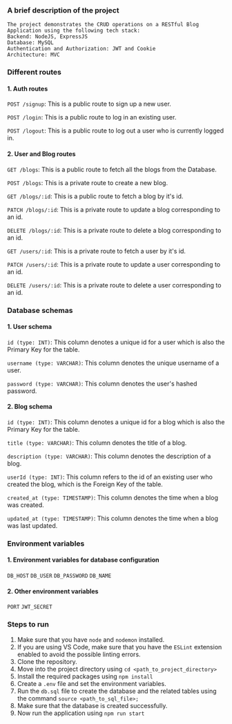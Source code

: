### A brief description of the project

```
The project demonstrates the CRUD operations on a RESTful Blog Application using the following tech stack:
Backend: NodeJS, ExpressJS
Database: MySQL
Authentication and Authorization: JWT and Cookie
Architecture: MVC

```

### Different routes

#### 1. Auth routes
`POST /signup`: This is a public route to sign up a new user.

`POST /login`: This is a public route to log in an existing user.

`POST /logout`: This is a public route to log out a user who is currently logged in.

#### 2. User and Blog routes
`GET /blogs`: This is a public route to fetch all the blogs from the Database.

`POST /blogs`: This is a private route to create a new blog.

`GET /blogs/:id`: This is a public route to fetch a blog by it's id.

`PATCH /blogs/:id`: This is a private route to update a blog corresponding to an id.

`DELETE /blogs/:id`: This is a private route to delete a blog corresponding to an id.

`GET /users/:id`: This is a private route to fetch a user by it's id.

`PATCH /users/:id`: This is a private route to update a user corresponding to an id.

`DELETE /users/:id`: This is a private route to delete a user corresponding to an id.

### Database schemas

#### 1. User schema
`id (type: INT)`: This column denotes a unique id for a user which is also the Primary Key for the table.

`username (type: VARCHAR)`: This column denotes the unique username of a user.

`password (type: VARCHAR)`: This column denotes the user's hashed password.

#### 2. Blog schema
`id (type: INT)`: This column denotes a unique id for a blog which is also the Primary Key for the table.

`title (type: VARCHAR)`: This column denotes the title of a blog.

`description (type: VARCHAR)`: This column denotes the description of a blog.

`userId (type: INT)`: This column refers to the id of an existing user who created the blog, which is the Foreign Key of the table.

`created_at (type: TIMESTAMP)`: This column denotes the time when a blog was created.

`updated_at (type: TIMESTAMP)`: This column denotes the time when a blog was last updated.

### Environment variables
#### 1. Environment variables for database configuration
`DB_HOST` `DB_USER` `DB_PASSWORD` `DB_NAME`

#### 2. Other environment variables
`PORT` `JWT_SECRET`

### Steps to run

1. Make sure that you have `node` and `nodemon` installed.
2. If you are using VS Code, make sure that you have the `ESLint` extension enabled to avoid the possible linting errors.
3. Clone the repository.
4. Move into the project directory using `cd <path_to_project_directory>`
5. Install the required packages using `npm install`
6. Create a `.env` file and set the environment variables.
7. Run the `db.sql` file to create the database and the related tables using the command `source <path_to_sql_file>;`
8. Make sure that the database is created successfully.
9. Now run the application using `npm run start`  